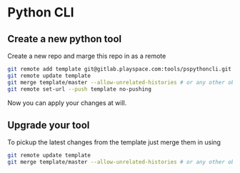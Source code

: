 # Python CLI

## Create a new python tool

Create a new repo and marge this repo in as a remote

```sh
git remote add template git@gitlab.playspace.com:tools/pspythoncli.git
git remote update template
git merge template/master --allow-unrelated-histories # or any other object
git remote set-url --push template no-pushing
```

Now you can apply your changes at will.

## Upgrade your tool

To pickup the latest changes from the template just merge them in using

```sh
git remote update template
git merge template/master --allow-unrelated-histories # or any other object
```